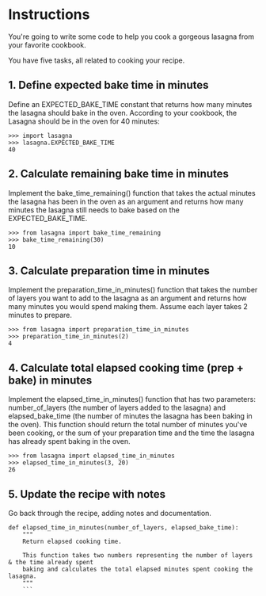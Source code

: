 # Instructions
You're going to write some code to help you cook a gorgeous lasagna from your favorite cookbook.

You have five tasks, all related to cooking your recipe.

## 1. Define expected bake time in minutes
Define an EXPECTED_BAKE_TIME constant that returns how many minutes the lasagna should bake in the oven. According to your cookbook, the Lasagna should be in the oven for 40 minutes:

```
>>> import lasagna
>>> lasagna.EXPECTED_BAKE_TIME
40
```
## 2. Calculate remaining bake time in minutes
Implement the bake_time_remaining() function that takes the actual minutes the lasagna has been in the oven as an argument and returns how many minutes the lasagna still needs to bake based on the EXPECTED_BAKE_TIME.

```
>>> from lasagna import bake_time_remaining
>>> bake_time_remaining(30)
10
```

## 3. Calculate preparation time in minutes
Implement the preparation_time_in_minutes() function that takes the number of layers you want to add to the lasagna as an argument and returns how many minutes you would spend making them. Assume each layer takes 2 minutes to prepare.

```
>>> from lasagna import preparation_time_in_minutes
>>> preparation_time_in_minutes(2)
4
```
## 4. Calculate total elapsed cooking time (prep + bake) in minutes
Implement the elapsed_time_in_minutes() function that has two parameters: number_of_layers (the number of layers added to the lasagna) and elapsed_bake_time (the number of minutes the lasagna has been baking in the oven). This function should return the total number of minutes you've been cooking, or the sum of your preparation time and the time the lasagna has already spent baking in the oven.

```
>>> from lasagna import elapsed_time_in_minutes
>>> elapsed_time_in_minutes(3, 20)
26
```

## 5. Update the recipe with notes
Go back through the recipe, adding notes and documentation.

```
def elapsed_time_in_minutes(number_of_layers, elapsed_bake_time):
    """
    Return elapsed cooking time.

    This function takes two numbers representing the number of layers & the time already spent 
    baking and calculates the total elapsed minutes spent cooking the lasagna.
    """
    ```
